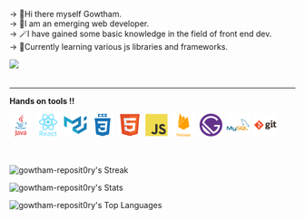 -> 👋Hi there myself Gowtham.  
-> 🧠I am an emerging web developer.  
-> 🪄I have gained some basic knowledge in the field of front end dev.  
-> 🎯Currently learning various js libraries and frameworks.  
<div id="header" align="flex-start">
  <img src="https://media.giphy.com/media/M9gbBd9nbDrOTu1Mqx/giphy.gif" width="100"/>
</div>  
<br/>
<hr/>

<b>Hands on tools !!</b>
<br/>
<div>
  <img src="https://github.com/devicons/devicon/blob/master/icons/java/java-original-wordmark.svg" title="Java" alt="Java" width="40" height="40"/>&nbsp;<t/>
  <img src="https://github.com/devicons/devicon/blob/master/icons/react/react-original-wordmark.svg" title="React" alt="React" width="40" height="40"/>&nbsp;<t/>
  <img src="https://github.com/devicons/devicon/blob/master/icons/materialui/materialui-original.svg" title="Material UI" alt="Material UI" width="40" height="40"/>&nbsp;<t/>
  <img src="https://github.com/devicons/devicon/blob/master/icons/css3/css3-plain-wordmark.svg"  title="CSS3" alt="CSS" width="40" height="40"/>&nbsp;<t/>
  <img src="https://github.com/devicons/devicon/blob/master/icons/html5/html5-original.svg" title="HTML5" alt="HTML" width="40" height="40"/>&nbsp;<t/>
  <img src="https://github.com/devicons/devicon/blob/master/icons/javascript/javascript-original.svg" title="JavaScript" alt="JavaScript" width="40" height="40"/>&nbsp;<t/>
  <img src="https://github.com/devicons/devicon/blob/master/icons/firebase/firebase-plain-wordmark.svg" title="Firebase" alt="Firebase" width="40" height="40"/>&nbsp;<t/>
  <img src="https://github.com/devicons/devicon/blob/master/icons/gatsby/gatsby-original.svg" title="Gatsby"  alt="Gatsby" width="40" height="40"/>&nbsp;<t/>
  <img src="https://github.com/devicons/devicon/blob/master/icons/mysql/mysql-original-wordmark.svg" title="MySQL"  alt="MySQL" width="40" height="40"/>&nbsp;<t/>
  <img src="https://github.com/devicons/devicon/blob/master/icons/git/git-original-wordmark.svg" title="Git" **alt="Git" width="40" height="40"/>&nbsp;
</div> <br/><br/>

![gowtham-reposit0ry's Streak](https://github-readme-streak-stats.herokuapp.com/?user=Gowthamwebdev&theme=vue-dark&hide_border=false)

![gowtham-reposit0ry's Stats](https://github-readme-stats.vercel.app/api?username=Gowthamwebdev&theme=vue-dark&show_icons=true&hide_border=false&count_private=true)

![gowtham-reposit0ry's Top Languages](https://github-readme-stats.vercel.app/api/top-langs/?username=Gowthamwebdev&theme=vue-dark&show_icons=true&hide_border=false&layout=compact)

<img src="https://komarev.com/ghpvc/?username=gowtham-reposit0ry&style=flat-square&color=blue" alt=""/>
